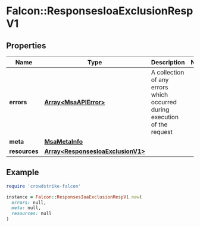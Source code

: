 # Falcon::ResponsesIoaExclusionRespV1

## Properties

| Name | Type | Description | Notes |
| ---- | ---- | ----------- | ----- |
| **errors** | [**Array&lt;MsaAPIError&gt;**](MsaAPIError.md) | A collection of any errors which occurred during execution of the request |  |
| **meta** | [**MsaMetaInfo**](MsaMetaInfo.md) |  |  |
| **resources** | [**Array&lt;ResponsesIoaExclusionV1&gt;**](ResponsesIoaExclusionV1.md) |  |  |

## Example

```ruby
require 'crowdstrike-falcon'

instance = Falcon::ResponsesIoaExclusionRespV1.new(
  errors: null,
  meta: null,
  resources: null
)
```

